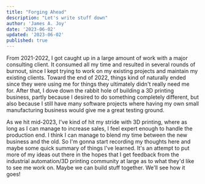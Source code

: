```yaml
---
title: "Forging Ahead"
description: "Let's write stuff down"
author: 'James A. Joy'
date: '2023-06-02'
updated: '2023-06-02'
published: true
---
```


<script>
  import Counter from '$lib/components/Counter.svelte'
</script>

From 2021-2022, I got caught up in a large amount of work with a major consulting client. It consumed all my time and resulted in several rounds of burnout, since I kept trying to work on my existing projects and maintain my existing clients. Toward the end of 2022, things kind of naturally ended since they were using me for things they ultimately didn't really need me for. After that, I dove down the rabbit hole of building a 3D printing business, partly because I desired to do something completely different, but also because I still have many software projects where having my own small manufacturing business would give me a great testing ground.

As we hit mid-2023, I've kind of hit my stride with 3D printing, where as long as I can manage to increase sales, I feel expert enough to handle the production end. I think I can manage to blend my time between the new business and the old. So I'm gonna start recording my thoughts here and maybe some quick summary of things I've learned. It's an attempt to put more of my ideas out there in the hopes that I get feedback from the industrial automation/3D printing community at large as to what they'd like to see me work on. Maybe we can build stuff together. We'll see how it goes!

